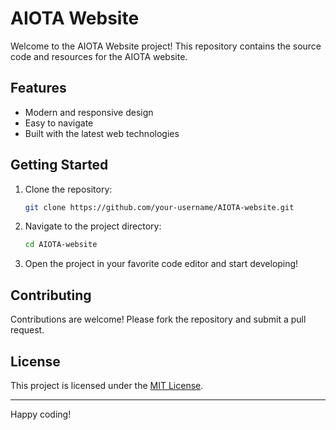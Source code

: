 # AIOTA Website

Welcome to the AIOTA Website project! This repository contains the source code and resources for the AIOTA website.

## Features

- Modern and responsive design
- Easy to navigate
- Built with the latest web technologies

## Getting Started

1. Clone the repository:
    ```bash
    git clone https://github.com/your-username/AIOTA-website.git
    ```
2. Navigate to the project directory:
    ```bash
    cd AIOTA-website
    ```
3. Open the project in your favorite code editor and start developing!

## Contributing

Contributions are welcome! Please fork the repository and submit a pull request.

## License

This project is licensed under the [MIT License](LICENSE).

---
Happy coding!